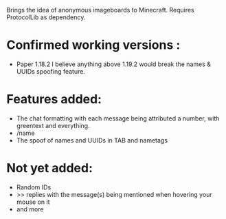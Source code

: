 Brings the idea of anonymous imageboards to Minecraft.
Requires ProtocolLib as dependency.

# Confirmed working versions :
- Paper 1.18.2
I believe anything above 1.19.2 would break the names & UUIDs spoofing feature.

# Features added:
- The chat formatting with each message being attributed a number, with greentext and everything.
- /name
- The spoof of names and UUIDs in TAB and nametags

# Not yet added:
- Random IDs
- \>\> replies with the message(s) being mentioned when hovering your mouse on it
- and more
